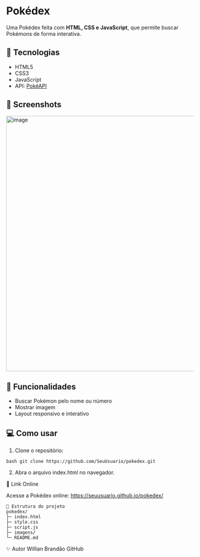 # Pokédex

Uma Pokédex feita com **HTML, CSS e JavaScript**, que permite buscar Pokémons de forma interativa.

## 🚀 Tecnologias
- HTML5
- CSS3
- JavaScript
- API: [PokéAPI](https://pokeapi.co/)

## 📸 Screenshots

<img width="644" height="686" alt="image" src="https://github.com/user-attachments/assets/d3074629-342f-4449-aad8-a9af0d944b41" />


## 📝 Funcionalidades
- Buscar Pokémon pelo nome ou número
- Mostrar imagem
- Layout responsivo e interativo

## 💻 Como usar
1. Clone o repositório:  
```
bash git clone https://github.com/SeuUsuario/pokedex.git
```
2. Abra o arquivo index.html no navegador.

🔗 Link Online

Acesse a Pokédex online: https://seuusuario.github.io/pokedex/
```
📂 Estrutura do projeto
pokedex/
├─ index.html
├─ style.css
├─ script.js
├─ imagens/
└─ README.md
```
✨ Autor
Willian Brandão
GitHub
